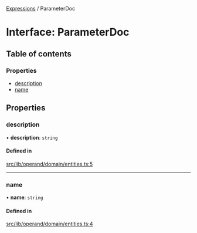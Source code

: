 [Expressions](../README.md) / ParameterDoc

# Interface: ParameterDoc

## Table of contents

### Properties

- [description](ParameterDoc.md#description)
- [name](ParameterDoc.md#name)

## Properties

### description

• **description**: `string`

#### Defined in

[src/lib/operand/domain/entities.ts:5](https://github.com/data7expressions/3xpr/blob/5fc3d8db7a2e8309d2b0b1b76da6ac60e8497d49/src/lib/operand/domain/entities.ts#L5)

___

### name

• **name**: `string`

#### Defined in

[src/lib/operand/domain/entities.ts:4](https://github.com/data7expressions/3xpr/blob/5fc3d8db7a2e8309d2b0b1b76da6ac60e8497d49/src/lib/operand/domain/entities.ts#L4)
